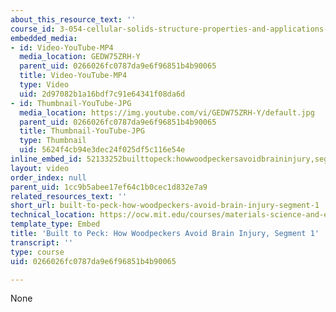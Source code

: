 ```yaml
---
about_this_resource_text: ''
course_id: 3-054-cellular-solids-structure-properties-and-applications-spring-2015
embedded_media:
- id: Video-YouTube-MP4
  media_location: GEDW75ZRH-Y
  parent_uid: 0266026fc0787da9e6f96851b4b90065
  title: Video-YouTube-MP4
  type: Video
  uid: 2d97082b1a16bdf7c91e64341f08da6d
- id: Thumbnail-YouTube-JPG
  media_location: https://img.youtube.com/vi/GEDW75ZRH-Y/default.jpg
  parent_uid: 0266026fc0787da9e6f96851b4b90065
  title: Thumbnail-YouTube-JPG
  type: Thumbnail
  uid: 5624f4cb94e3dec24f025df5c116e54e
inline_embed_id: 52133252builttopeck:howwoodpeckersavoidbraininjury,segment178238045
layout: video
order_index: null
parent_uid: 1cc9b5abee17ef64c1b0cec1d832e7a9
related_resources_text: ''
short_url: built-to-peck-how-woodpeckers-avoid-brain-injury-segment-1
technical_location: https://ocw.mit.edu/courses/materials-science-and-engineering/3-054-cellular-solids-structure-properties-and-applications-spring-2015/woodpecker-videos/built-to-peck-how-woodpeckers-avoid-brain-injury-segment-1
template_type: Embed
title: 'Built to Peck: How Woodpeckers Avoid Brain Injury, Segment 1'
transcript: ''
type: course
uid: 0266026fc0787da9e6f96851b4b90065

---
```

None